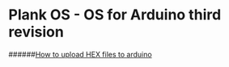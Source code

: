# Plank OS - OS for Arduino third revision
######[How to upload HEX files to arduino](https://forum.arduino.cc/t/how-to-upload-hex-files-to-arduino-uno/395332 "Upload hex files")
